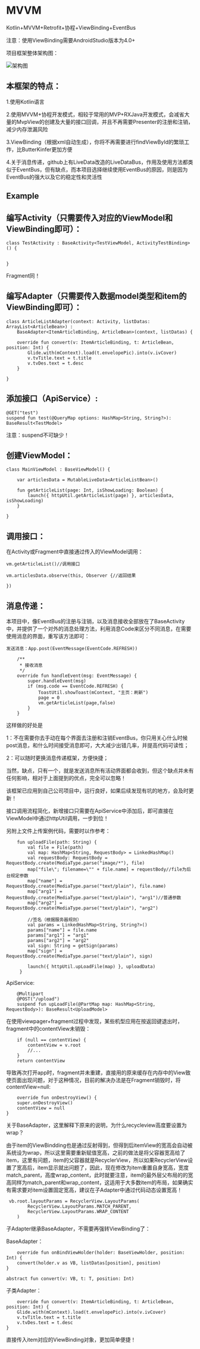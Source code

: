 # MVVM
Kotlin+MVVM+Retrofit+协程+ViewBinding+EventBus

注意：使用ViewBinding需要AndroidStudio版本为4.0+

项目框架整体架构图：

![架构图](https://img-blog.csdnimg.cn/20200601152544441.png)

## 本框架的特点：  

1.使用Kotlin语言

2.使用MVVM+协程开发模式，相较于常用的MVP+RXJava开发模式，会减省大量的MvpView的创建及大量的接口回调，并且不再需要Presenter的注册和注销，减少内存泄漏风险 
 
3.ViewBinding（根据xml自动生成），你将不再需要进行findViewById的繁琐工作，比ButterKinfer更加方便  

4.关于消息传递，github上有LiveData改造的LiveDataBus，作用及使用方法都类似于EventBus，但有缺点，而本项目选择继续使用EventBus的原因，则是因为EventBus的强大以及它的稳定性和灵活性  

## Example

## 编写Activity（只需要传入对应的ViewModel和ViewBinding即可）：

    class TestActivity : BaseActivity<TestViewModel, ActivityTestBinding>() {
    
    
    }

Fragment同！

## 编写Adapter（只需要传入数据model类型和item的ViewBinding即可）：

    class ArticleListAdapter(context: Activity, listDatas: ArrayList<ArticleBean>) :
        BaseAdapter<ItemArticleBinding, ArticleBean>(context, listDatas) {
    
        override fun convert(v: ItemArticleBinding, t: ArticleBean, position: Int) {
            Glide.with(mContext).load(t.envelopePic).into(v.ivCover)
            v.tvTitle.text = t.title
            v.tvDes.text = t.desc
        }
    
    }

## 添加接口（ApiService）:

    @GET("test")
    suspend fun test(@QueryMap options: HashMap<String, String?>): BaseResult<TestModel>
    
注意：suspend不可缺少！

## 创建ViewModel：

    class MainViewModel : BaseViewModel() {
    
        var articlesData = MutableLiveData<ArticleListBean>()
    
        fun getArticleList(page: Int, isShowLoading: Boolean) {
            launch({ httpUtil.getArticleList(page) }, articlesData, isShowLoading)
        }
    
    }
    
## 调用接口：
在Activity或Fragment中直接通过传入的ViewModel调用：

    vm.getArticleList()//调用接口
    
    vm.articlesData.observe(this, Observer {//返回结果
       
    })

## 消息传递：

本项目中，像EventBus的注册与注销，以及消息接收全部放在了BaseActivity中，并提供了一个对外的消息处理方法，利用消息Code来区分不同消息，在需要使用消息的界面，重写该方法即可：

    发送消息：App.post(EventMessage(EventCode.REFRESH))

        /**
         * 接收消息
         */
        override fun handleEvent(msg: EventMessage) {
            super.handleEvent(msg)
            if (msg.code == EventCode.REFRESH) {
                ToastUtil.showToast(mContext, "主页：刷新")
                page = 0
                vm.getArticleList(page,false)
            }
        }

这样做的好处是

1：不在需要你去手动在每个界面去注册和注销EventBus，你只用关心什么时候post消息，和什么时间接受消息即可，大大减少出错几率，并提高代码可读性；

2：可以随时更换消息传递框架，方便快捷；

当然，缺点，只有一个，就是发送消息所有活动界面都会收到，但这个缺点并未有任何影响，相对于上面提到的优点，完全可以忽略！

该框架已应用到自己公司项目中，运行良好，如果后续发现有坑的地方，会及时更新！


接口调用流程简化，新增接口只需要在ApiService中添加后，即可直接在ViewModel中通过httpUtil调用，一步到位！

另附上文件上传案例代码，需要时以作参考：

        fun uploadFile(path: String) {
            val file = File(path)
            val map: HashMap<String, RequestBody> = LinkedHashMap()
            val requestBody: RequestBody = RequestBody.create(MediaType.parse("image/*"), file)
            map["file\"; filename=\"" + file.name] = requestBody//file为后台规定参数
            map["name"] = RequestBody.create(MediaType.parse("text/plain"), file.name)
            map["arg1"] = RequestBody.create(MediaType.parse("text/plain"), "arg1")//普通参数
            map["arg2"] = RequestBody.create(MediaType.parse("text/plain"), "arg2")

            //签名（根据服务器规则）
            val params = LinkedHashMap<String, String?>()
            params["name"] = file.name
            params["arg1"] = "arg1"
            params["arg2"] = "arg2"
            val sign: String = getSign(params)
            map["sign"] = RequestBody.create(MediaType.parse("text/plain"), sign)

            launch({ httpUtil.upLoadFile(map) }, uploadData)
         }

ApiService:

        @Multipart
        @POST("/upload")
        suspend fun upLoadFile(@PartMap map: HashMap<String, RequestBody>): BaseResult<UploadModel>
        


在使用viewpager+fragment过程中发现，某些机型应用在按返回键退出时，fragment中的contentView未销毁：

        if (null == contentView) {
            contentView = v.root
            //...
        }
        return contentView
        
导致再次打开app时，fragment并未重建，直接用的原来缓存在内存中的View致使页面出现问题，对于这种情况，目前的解决办法是在Fragment销毁时，将contentView=null:

        override fun onDestroyView() {
        super.onDestroyView()
        contentView = null
    }
    


关于BaseAdapter，这里解释下原来的说明，为什么recycleview高度要设置为wrap？

由于item的ViewBindding也是通过反射得到，但得到后itemView的宽高会自动被系统设为wrap，所以这里需要重新赋值宽高，之前的做法是将父容器宽高给了item，这里有问题，item的父容器就是RecyclerView，所以如果RecyclerView设置了宽高后，item显示就出问题了，因此，现在修改为item重置自身宽高，宽度match_parent，高度wrap_content，此时就要注意，item的最外层父布局的的宽高同样为match_parent和wrap_content，这适用于大多数item的布局，如果确实有需求要对item设置固定宽高，建议在子Adapter中通过代码动态设置宽高！

     vb.root.layoutParams = RecyclerView.LayoutParams(
            RecyclerView.LayoutParams.MATCH_PARENT,
            RecyclerView.LayoutParams.WRAP_CONTENT
        )



子Adapter继承BaseAdapter，不需要再强转ViewBinding了：

BaseAdapter：

        override fun onBindViewHolder(holder: BaseViewHolder, position: Int) {
        convert(holder.v as VB, listDatas[position], position)
    }

    abstract fun convert(v: VB, t: T, position: Int)

子类Adapter：

        override fun convert(v: ItemArticleBinding, t: ArticleBean, position: Int) {
        Glide.with(mContext).load(t.envelopePic).into(v.ivCover)
        v.tvTitle.text = t.title
        v.tvDes.text = t.desc
    }
    
直接传入item对应的ViewBinding对象，更加简单便捷！
